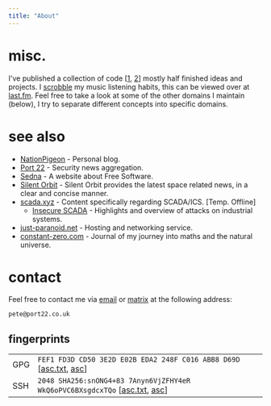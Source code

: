 ```yaml
---
title: "About"
---
```


# misc.

I've published a collection of code [[1](https://gitlab.com/PMaynard), [2](https://github.com/PMaynard)] mostly half finished ideas and projects. I [scrobble](https://www.thefreedictionary.com/scrobble) my music listening habits, this can be viewed over at [last.fm](https://www.last.fm/user/intel17). Feel free to take a look at some of the other domains I maintain (below), I try to separate different concepts into specific domains.

# see also

- [NationPigeon](https://nationpigeon.com) - Personal blog.
- [Port 22](https://port22.co.uk) - Security news aggregation.
- [Sedna](https://sedna.cc) - A website about Free Software. 
- [Silent Orbit](https://silentorbit.space/) - Silent Orbit provides the latest space related news, in a clear and concise manner.
- [scada.xyz](https://scada.xyz) - Content specifically regarding SCADA/ICS. [Temp. Offline]
	- [Insecure SCADA](https://insecure.scada.xyz) - Highlights and overview of attacks on industrial systems.
- [just-paranoid.net](https://just-paranoid.net) - Hosting and networking service.
- [constant-zero.com](https://constant-zero.com) - Journal of my journey into maths and the natural universe.

# contact

Feel free to contact me via [email](https://sedna.cc/net/net-im/email/) or [matrix](https://matrix.org) at the following address:

	pete@port22.co.uk 

## fingerprints

|||
|:--|:--|
| GPG | ```FEF1 FD3D CD50 3E2D E02B EDA2 248F C016 ABB8 D69D``` [[asc.txt](/keys/pete-gpg.asc.txt), [asc](keys/pete-gpg.asc)]|
| SSH | ```2048 SHA256:snONG4+83 7Anyn6VjZFHY4eR WkQ6oPVC6BXsgdcxTQo``` [[asc.txt](/keys/pete-ssh.pub.asc.txt), [asc](/keys/pete-ssh.pub.asc)] |

